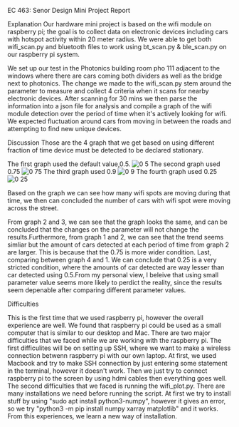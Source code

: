 EC 463: Senor Design Mini Project Report

Explanation
  Our hardware mini project is based on the wifi module on raspberry pi; the goal is to collect data on electronic devices including cars with hotspot activity within 20 meter radius. We were able to get both wifi_scan.py and bluetooth files to work using bt_scan.py & ble_scan.py on our raspberry pi system. 
  
  We set up our test in the Photonics building room pho 111 adjacent to the windows where there are cars coming both dividers as well as the bridge next to photonics. The change we made to the wifi_scan.py stem around the parameter to measure and collect 4 criteria when it scans for nearby electronic devices. After scanning for 30 mins we then parse the information into a json file for analysis and compile a graph of the wifi module detection over the period of time when it's actively looking for wifi. We expected fluctuation around cars from moving in between the roads and attempting to find new unique devices.



Discussion
Those are the 4 graph that we get based on using different fraction of time device must be detected to be declared stationary.

The first graph used the default value,0.5.
![0 5](https://user-images.githubusercontent.com/90575789/133714459-782a958a-ae83-4881-8f02-4d0774f23684.png)
The second graph used 0.75
![0 75](https://user-images.githubusercontent.com/90575789/133714533-08389b74-4017-4765-b52c-d0f81bbbd1ed.png)
The third graph used 0.9
![0 9](https://user-images.githubusercontent.com/90575789/133714604-09d5d82b-a584-4a92-81ac-ada484cb467c.png)
The fourth graph used 0.25
![0 25](https://user-images.githubusercontent.com/90575789/133714606-bf093686-88fa-4765-b49b-c050580fb444.png)

Based on the graph we can see how many wifi spots are moving during that time, we then can concluded the number of cars with wifi spot were moving across the street. 

From graph 2 and 3, we can see that the graph looks the same, and can be concluded that the changes on the parameter will not change the results.Furthermore, from graph 1 and 2, we can see that the trend seems simliar but the amount of cars detected at each period of time from graph 2 are larger. This is because that the 0.75 is more wider condition. Last, comparing between graph 4 and 1. We can conclude that 0.25 is a very stricted condition, where the amounts of car detected are way lesser than car detected using 0.5.From my personal view, I beleive that using small parameter value seems more likely to perdict the reality, since the results seem depenable after comparing different parameter values.



Difficulties

This is the first time that we used raspberry pi, however the overall experience are well. We found that raspberry pi could be used as a small computer that is similar to our desktop and Mac. There are two major difficulties that we faced while we are working with the raspberry pi. The first difficulites will be on setting up SSH, where we want to make a wireless connection betwenn raspberry pi with our own laptop. At first, we used Macbook and try to make SSH connection by just entering some statement in the terminal, however it doesn't work. Then we just try to connect raspberry pi to the screen by using hdmi cables then everything goes well. The second difficulties that we faced is running the wifi_plot.py. There are many installations we need before running the script. At first we try to install stuff by using "sudo apt install python3-numpy", however it gives an error, so we try "python3 -m pip install numpy xarray matplotlib" and it works. From this experiences, we learn a new way of installation.
